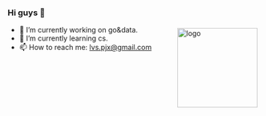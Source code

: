 ### Hi guys 👋
<img src="https://github-readme-stats.vercel.app/api?username=lvnszn&show_icons=true" alt="logo" height="160" align="right" style="margin: 5px; margin-bottom: 20px;" />

- 🔭 I’m currently working on go&data.
- 🌱 I’m currently learning cs.
- 📫 How to reach me: lvs.pjx@gmail.com
